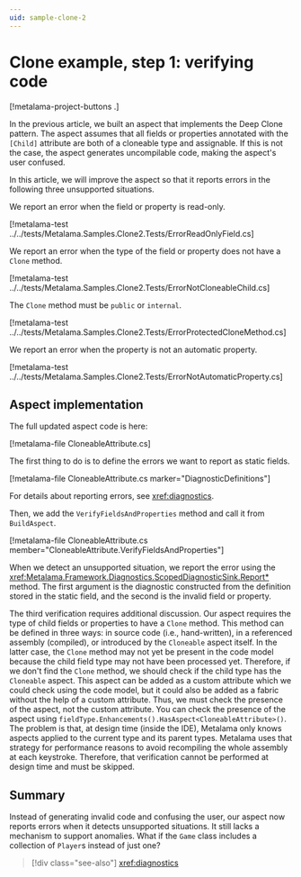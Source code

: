 ```yaml
---
uid: sample-clone-2
---
```


# Clone example, step 1: verifying code

[!metalama-project-buttons .]

In the previous article, we built an aspect that implements the Deep Clone pattern. The aspect assumes that all fields or properties annotated with the `[Child]` attribute are both of a cloneable type and assignable. If this is not the case, the aspect generates uncompilable code, making the aspect's user confused.

In this article, we will improve the aspect so that it reports errors in the following three unsupported situations.

We report an error when the field or property is read-only.

[!metalama-test ../../tests/Metalama.Samples.Clone2.Tests/ErrorReadOnlyField.cs]

We report an error when the type of the field or property does not have a `Clone` method.

[!metalama-test ../../tests/Metalama.Samples.Clone2.Tests/ErrorNotCloneableChild.cs]

The `Clone` method must be `public` or `internal`.

[!metalama-test ../../tests/Metalama.Samples.Clone2.Tests/ErrorProtectedCloneMethod.cs]

We report an error when the property is not an automatic property.

[!metalama-test ../../tests/Metalama.Samples.Clone2.Tests/ErrorNotAutomaticProperty.cs]

## Aspect implementation

The full updated aspect code is here:

[!metalama-file CloneableAttribute.cs]

The first thing to do is to define the errors we want to report as static fields.

[!metalama-file CloneableAttribute.cs marker="DiagnosticDefinitions"]

For details about reporting errors, see <xref:diagnostics>.

Then, we add the `VerifyFieldsAndProperties` method and call it from `BuildAspect`.

[!metalama-file CloneableAttribute.cs member="CloneableAttribute.VerifyFieldsAndProperties"]

When we detect an unsupported situation, we report the error using the <xref:Metalama.Framework.Diagnostics.ScopedDiagnosticSink.Report*> method. The first argument is the diagnostic constructed from the definition stored in the static field, and the second is the invalid field or property.

The third verification requires additional discussion. Our aspect requires the type of child fields or properties to have a `Clone` method. This method can be defined in three ways: in source code (i.e., hand-written), in a referenced assembly (compiled), or introduced by the `Cloneable` aspect itself. In the latter case, the `Clone` method may not yet be present in the code model because the child field type may not have been processed yet. Therefore, if we don't find the `Clone` method, we should check if the child type has the `Cloneable` aspect. This aspect can be added as a custom attribute which we could check using the code model, but it could also be added as a fabric without the help of a custom attribute. Thus, we must check the presence of the aspect, not the custom attribute. You can check the presence of the aspect using `fieldType.Enhancements().HasAspect<CloneableAttribute>()`. The problem is that, at design time (inside the IDE), Metalama only knows aspects applied to the current type and its parent types. Metalama uses that strategy for performance reasons to avoid recompiling the whole assembly at each keystroke. Therefore, that verification cannot be performed at design time and must be skipped.

## Summary

Instead of generating invalid code and confusing the user, our aspect now reports errors when it detects unsupported situations. It still lacks a mechanism to support anomalies. What if the `Game` class includes a collection of `Player`s instead of just one?

> [!div class="see-also"]
> <xref:diagnostics>
